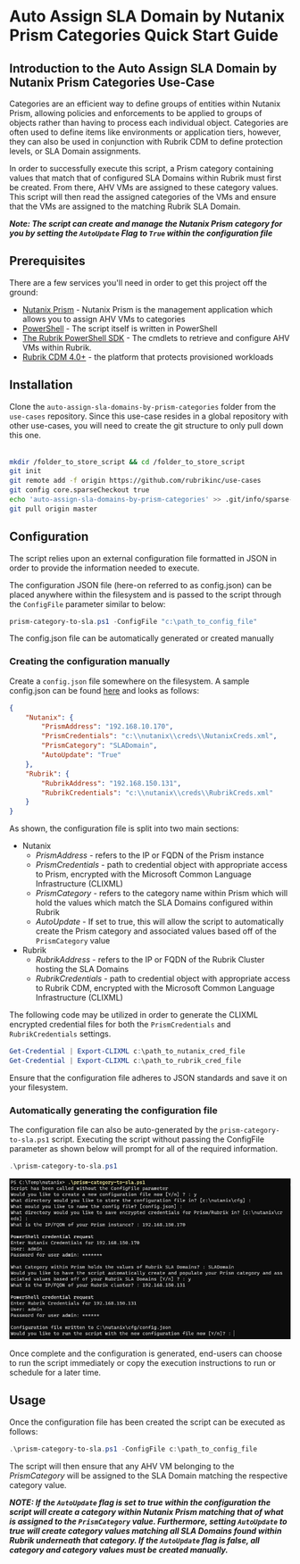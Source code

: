# Auto Assign SLA Domain by Nutanix Prism Categories Quick Start Guide

## Introduction to the Auto Assign SLA Domain by Nutanix Prism Categories Use-Case

Categories are an efficient way to define groups of entities within Nutanix Prism, allowing policies and enforcements to be applied to groups of objects rather than having to process each individual object. Categories are often used to define items like environments or application tiers, however, they can also be used in conjunction with Rubrik CDM to define protection levels, or SLA Domain assignments.

In order to successfully execute this script, a Prism category containing values that match that of configured SLA Domains within Rubrik must first be created. From there, AHV VMs are assigned to these category values. This script will then read the assigned categories of the VMs and ensure that the VMs are assigned to the matching Rubrik SLA Domain.

***Note: The script can create and manage the Nutanix Prism category for you by setting the `AutoUpdate` Flag to `True` within the configuration file***

## Prerequisites

There are a few services you'll need in order to get this project off the ground:

* [Nutanix Prism](https://www.nutanix.com/products/prism) - Nutanix Prism is the management application which allows you to assign AHV VMs to categories
* [PowerShell](https://github.com/PowerShell/PowerShell) - The script itself is written in PowerShell
* [The Rubrik PowerShell SDK](https://build.rubrik.com/sdks/powershell/) - The cmdlets to retrieve and configure AHV VMs within Rubrik.
* [Rubrik CDM 4.0+](https://www.rubrik.com) - the platform that protects provisioned workloads

## Installation

Clone the `auto-assign-sla-domains-by-prism-categories` folder from the `use-cases` repository. Since this use-case resides in a global repository with other use-cases, you will need to create the git structure to only pull down this one.
```bash

mkdir /folder_to_store_script && cd /folder_to_store_script
git init
git remote add -f origin https://github.com/rubrikinc/use-cases
git config core.sparseCheckout true
echo 'auto-assign-sla-domains-by-prism-categories' >> .git/info/sparse-checkout
git pull origin master
```

## Configuration

The script relies upon an external configuration file formatted in JSON in order to provide the information needed to execute.

The configuration JSON file (here-on referred to as config.json) can be placed anywhere within the filesystem and is passed to the script through the `ConfigFile` parameter similar to below:

``` powershell
prism-category-to-sla.ps1 -ConfigFile "c:\path_to_config_file"
```

The config.json file can be automatically generated or created manually

### Creating the configuration manually

Create a `config.json` file somewhere on the filesystem. A sample config.json can be found [here](../config.json) and looks as follows:

```json
{
    "Nutanix": {
        "PrismAddress": "192.168.10.170",
        "PrismCredentials": "c:\\nutanix\\creds\\NutanixCreds.xml",
        "PrismCategory": "SLADomain",
        "AutoUpdate": "True"
    },
    "Rubrik": {
        "RubrikAddress": "192.168.150.131",
        "RubrikCredentials": "c:\\nutanix\\creds\\RubrikCreds.xml"
    }
}
```

As shown, the configuration file is split into two main sections:

* Nutanix
  * *PrismAddress* - refers to the IP or FQDN of the Prism instance
  * *PrismCredentials* - path to credential object with appropriate access to Prism, encrypted with the Microsoft Common Language Infrastructure (CLIXML)
  * *PrismCategory* - refers to the category name within Prism which will hold the values which match the SLA Domains configured within Rubrik
  * *AutoUpdate* - If set to true, this will allow the script to automatically create the Prism category and associated values based off of the `PrismCategory` value
* Rubrik
  * *RubrikAddress* - refers to the IP or FQDN of the Rubrik Cluster hosting the SLA Domains
  * *RubrikCredentials* - path to credential object with appropriate access to Rubrik CDM, encrypted with the Microsoft Common Language Infrastructure (CLIXML)

The following code may be utilized in order to generate the CLIXML encrypted credential files for both the `PrismCredentials` and `RubrikCredentials` settings.
```powershell
Get-Credential | Export-CLIXML c:\path_to_nutanix_cred_file
Get-Credential | Export-CLIXML c:\path_to_rubrik_cred_file
```

Ensure that the configuration file adheres to JSON standards and save it on your filesystem.

### Automatically generating the configuration file

The configuration file can also be auto-generated by the `prism-category-to-sla.ps1` script.  Executing the script without passing the ConfigFile parameter as shown below will prompt for all of the required information.

```powershell
.\prism-category-to-sla.ps1
```

![](img/autoconfig.png)

Once complete and the configuration is generated, end-users can choose to run the script immediately or copy the execution instructions to run or schedule for a later time.

## Usage

Once the configuration file has been created the script can be executed as follows:

```powershell
.\prism-category-to-sla.ps1 -ConfigFile c:\path_to_config_file
```

The script will then ensure that any AHV VM belonging to the *PrismCategory* will be assigned to the SLA Domain matching the respective category value.

***NOTE: If the `AutoUpdate` flag is set to true within the configuration the script will create a category within Nutanix Prism matching that of what is assigned to the `PrismCategory` value. Furthermore, setting `AutoUpdate` to true will create category values matching all SLA Domains found within Rubrik underneath that category.  If the `AutoUpdate` flag is false, all category and category values must be created manually.***
